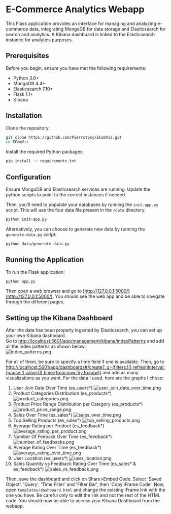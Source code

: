 # E-Commerce Analytics Webapp

This Flask application provides an interface for managing and analyzing e-commerce data, integrating MongoDB for data storage and Elasticsearch for search and analytics. A Kibana dashboard is linked to the Elasticsearch instance for analytics purposes.

## Prerequisites

Before you begin, ensure you have met the following requirements:

- Python 3.6+
- MongoDB 4.4+
- Elasticsearch 7.10+
- Flask 1.1+
- Kibana

## Installation

Clone the repository:

```bash
git clone https://github.com/Pierrotpsy/EComViz.git
cd EComViz
```

Install the required Python packages:
```bash
pip install -r requirements.txt
```

## Configuration
Ensure MongoDB and Elasticsearch services are running. Update the python scripts to point to the correct instances if needed.

Then, you'll need to populate your databases by running the `init-app.py` script. This will use the four data file present in the `/data` directory.
```bash
python init-app.py
```

Alternatively, you can choose to generate new data by running the `generate-data.py` script:
```bash
python data/generate-data.py
```

## Running the Application
To run the Flask application:
```bash
python app.py
```
Then open a web browser and go to [http://127.0.0.1:5000/](http://127.0.0.1:5000/). You should see the web app and be able to navigate through the different pages.

## Setting up the Kibana Dashboard

After the data has been properly ingested by Elasticsearch, you can set up your own Kibana dashboard.  
Go to [http://localhost:5601/app/management/kibana/indexPatterns](http://localhost:5601/app/management/kibana/indexPatterns) and add all the index patterns as shown below:  
![index_patterns.png](https://github.com/Pierrotpsy/EComViz/blob/main/images/index_patterns.png)

For all of them, be sure to specify a time field if one is available.
Then, go to [http://localhost:5601/app/dashboards#/create?_g=(filters:!(),refreshInterval:(pause:!t,value:0),time:(from:now-5y,to:now))](http://localhost:5601/app/dashboards#/create?_g=(filters:!(),refreshInterval:(pause:!t,value:0),time:(from:now-5y,to:now))) and add as many visualizations as you want. For the data I used, here are the graphs I chose:  
  
  1. User Join Date Over Time (es_users*) 
![user_join_date_over_time.png](https://github.com/Pierrotpsy/EComViz/blob/main/images/user_join_date_over_time.png)
  2. Product Categories Distribution (es_products*)
![product_categories.png](https://github.com/Pierrotpsy/EComViz/blob/main/images/product_categories.png)
  3. Product Price Range Distribution per Category (es_products*)
![product_price_range.png](https://github.com/Pierrotpsy/EComViz/blob/main/images/product_price_range.png)
  4. Sales Over Time (es_sales*)
![sales_over_time.png](https://github.com/Pierrotpsy/EComViz/blob/main/images/sales_over_time.png)
  5. Top Selling Products (es_sales*)
![top_selling_products.png](https://github.com/Pierrotpsy/EComViz/blob/main/images/top_selling_products.png)
  6. Average Rating per Product (es_feedback*)
![average_rating_per_product.png](https://github.com/Pierrotpsy/EComViz/blob/main/images/average_rating_per_product.png)
  7. Number Of Feeback Over Time (es_feedback*)
![number_of_feedbacks.png](https://github.com/Pierrotpsy/EComViz/blob/main/images/number_of_feedbacks.png)
  8. Average Rating Over Time (es_feedback*)
![average_rating_over_time.png](https://github.com/Pierrotpsy/EComViz/blob/main/images/average_rating_over_time.png)
  9. User Location (es_users*)
![user_location.png](https://github.com/Pierrotpsy/EComViz/blob/main/images/user_location.png)
  10. Sales Quantity vs Feedback Rating Over Time (es_sales* & es_feedback*)
![sales_vs_feedback.png](https://github.com/Pierrotpsy/EComViz/blob/main/images/sales_vs_feedback.png)

Then, save the dashboard and click on Share>Embed Code. Select 'Saved Object', 'Query', 'Time Filter' and 'Filter Bar', then 'Copy iFrame Code'. Now, open `templates/dashboard.html` and change the existing iFrame link with the one you have. Be careful only to edit the link and not the rest of the HTML code. You should now be able to access your Kibana Dashboard from the webapp.